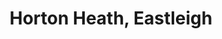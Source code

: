 ---
title: Horton Heath, Eastleigh
url: /horton-heath-eastleigh/
latitude: 50.953
longitude: -1.295
---